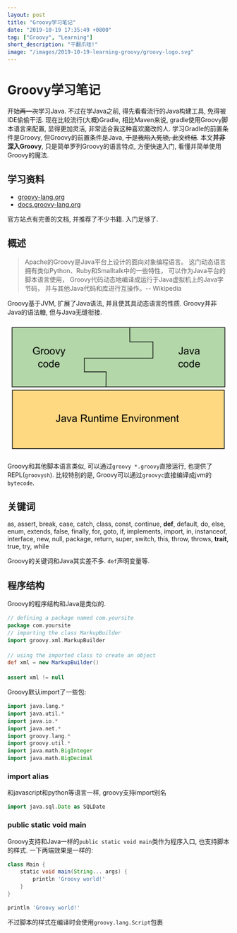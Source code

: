 ```yaml
---
layout: post
title: "Groovy学习笔记"
date: "2019-10-19 17:35:49 +0800"
tag: ["Groovy", "Learning"]
short_description: "干翻爪哇!"
image: "/images/2019-10-19-learning-groovy/groovy-logo.svg"
---
```


# Groovy学习笔记

开始<del>再一次</del>学习Java.
不过在学Java之前, 得先看看流行的Java构建工具, 免得被IDE偷偷干活.
现在比较流行(大概)Gradle,
相比Maven来说, gradle使用Groovy脚本语言来配置, 显得更加灵活,
非常适合我这种喜欢魔改的人.
学习Gradle的前置条件是Groovy, 但Groovy的前置条件是Java,
<del>于是我陷入死锁, 此文终结</del>.
本文**并非深入Groovy**, 只是简单罗列Groovy的语言特点,
方便快速入门, 看懂并简单使用Groovy的魔法.

## 学习资料

* [groovy-lang.org](https://groovy-lang.org/)
* [docs.groovy-lang.org](https://docs.groovy-lang.org/)

官方站点有完善的文档, 并推荐了不少书籍. 入门足够了.

## 概述

> Apache的Groovy是Java平台上设计的面向对象编程语言。
> 这门动态语言拥有类似Python、Ruby和Smalltalk中的一些特性，
> 可以作为Java平台的脚本语言使用，
> Groovy代码动态地编译成运行于Java虚拟机上的Java字节码，
> 并与其他Java代码和库进行互操作。-- Wikipedia

Groovy基于JVM, 扩展了Java语法, 并且使其具动态语言的性质.
Groovy并非Java的语法糖, 但与Java无缝衔接.

![](/images/2019-10-19-learning-groovy/groovy-and-java.png)

Groovy和其他脚本语言类似,
可以通过`groovy *.groovy`直接运行, 也提供了REPL(`groovysh`).
比较特别的是, Groovy可以通过`groovyc`直接编译成jvm的`bytecode`.

## 关键词

as, assert, break, case, catch, class, const, continue,
**def**, default, do, else, enum, extends, false, finally, for, goto, if,
implements, import, in, instanceof, interface, new, null, package, return,
super, switch, this, throw, throws, **trait**, true, try, while

Groovy的关键词和Java其实差不多. `def`声明变量等.

## 程序结构

Groovy的程序结构和Java是类似的.

``` groovy
// defining a package named com.yoursite
package com.yoursite
// importing the class MarkupBuilder
import groovy.xml.MarkupBuilder

// using the imported class to create an object
def xml = new MarkupBuilder()

assert xml != null
```

Groovy默认import了一些包:

``` groovy
import java.lang.*
import java.util.*
import java.io.*
import java.net.*
import groovy.lang.*
import groovy.util.*
import java.math.BigInteger
import java.math.BigDecimal
```

### import alias

和javascript和python等语言一样, groovy支持import别名

``` groovy
import java.sql.Date as SQLDate
```

### public static void main

Groovy支持和Java一样的`public static void main`类作为程序入口, 也支持脚本的样式.
一下两端效果是一样的:

``` groovy
class Main {                                    
    static void main(String... args) {          
        println 'Groovy world!'                 
    }
}
```

``` groovy
println 'Groovy world!'
```

不过脚本的样式在编译时会使用`groovy.lang.Script`包裹